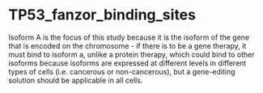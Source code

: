 # TP53_fanzor_binding_sites
Isoform A is the focus of this study because it is the isoform of the gene that is encoded on the chromosome - if there is to be a gene therapy, it must bind to isoform a, unlike a protein therapy, which could bind to other isoforms because isoforms are expressed at different levels in different types of cells (i.e. cancerous or non-cancerous), but a gene-editing solution should be applicable in all cells.

